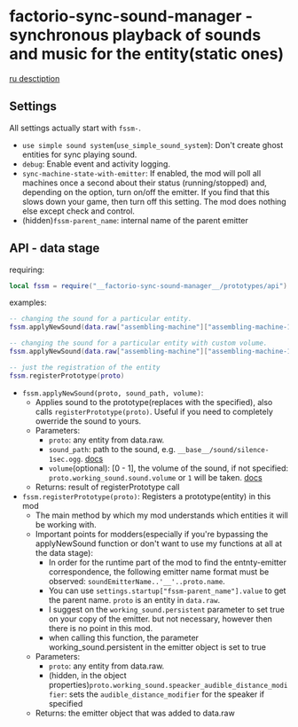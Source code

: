 # factorio-sync-sound-manager - synchronous playback of sounds and music for the entity(static ones)

[ru desctiption](https://github.com/asvdvl/factorio-sync-sound-manager/blob/master/README.ru.md)

## Settings
All settings actually start with `fssm-`.
- `use simple sound system`(`use_simple_sound_system`): Don't create ghost entities for sync playing sound.
- `debug`: Enable event and activity logging.
- `sync-machine-state-with-emitter`: If enabled, the mod will poll all machines once a second about their status (running/stopped) and, depending on the option, turn on/off the emitter. If you find that this slows down your game, then turn off this setting. The mod does nothing else except check and control.
- (hidden)`fssm-parent_name`: internal name of the parent emitter

## API - data stage
requiring:
```lua
local fssm = require("__factorio-sync-sound-manager__/prototypes/api")
```
examples:
```lua
-- changing the sound for a particular entity.
fssm.applyNewSound(data.raw["assembling-machine"]["assembling-machine-1"], "__my-mod__/my-sound.ogg")

-- changing the sound for a particular entity with custom volume.
fssm.applyNewSound(data.raw["assembling-machine"]["assembling-machine-1"], "__my-mod__/my-sound.ogg", 0.7)

-- just the registration of the entity
fssm.registerPrototype(proto)
```
- `fssm.applyNewSound(proto, sound_path, volume)`:
    - Applies sound to the prototype(replaces with the specified), also calls `registerPrototype(proto)`.
    Useful if you need to completely owerride the sound to yours.
    - Parameters:
        - `proto`: any entity from data.raw.
        - `sound_path`: path to the sound, e.g. `__base__/sound/silence-1sec.ogg`. [docs](https://lua-api.factorio.com/latest/types/FileName.html)
        - `volume`(optional): [0 - 1], the volume of the sound, if not specified: `proto.working_sound.sound.volume` or `1` will be taken. [docs](https://lua-api.factorio.com/latest/types/Sound.html#volume)
    - Returns: result of registerPrototype call
- `fssm.registerPrototype(proto)`: Registers a prototype(entity) in this mod
    - The main method by which my mod understands which entities it will be working with.
    - Important points for modders(especially if you're bypassing the applyNewSound function or don't want to use my functions at all at the datа stage):
        - In order for the runtime part of the mod to find the entnty-emitter correspondence, the following emitter name format must be observed: `soundEmitterName..'__'..proto.name`. 
        - You can use `settings.startup["fssm-parent_name"].value` to get the parent name. `proto` is an entity in `data.raw`.
        - I suggest on the `working_sound.persistent` parameter to set true on your copy of the emitter. but not necessary, however then there is no point in this mod.
        - when calling this function, the parameter working_sound.persistent in the emitter object is set to true
    - Parameters:
        - `proto`: any entity from data.raw.
        - (hidden, in the object properties)`proto.working_sound.speacker_audible_distance_modifier`: sets the `audible_distance_modifier` for the speaker if specified
    - Returns: the emitter object that was added to data.raw